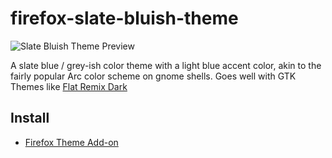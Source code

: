 

# firefox-slate-bluish-theme


<img src="https://addons.cdn.mozilla.net/user-media/version-previews/full/2890/2890210.png?modified=1609555155"
     alt="Slate Bluish Theme Preview">


A slate blue / grey-ish color theme with a light blue accent color, akin to the fairly popular Arc color scheme on gnome shells. Goes well with GTK Themes like [Flat Remix Dark](https://drasite.com/flat-remix-gtk)

## Install 

* [Firefox Theme Add-on](https://addons.mozilla.org/en-US/firefox/addon/slate-bluish)
